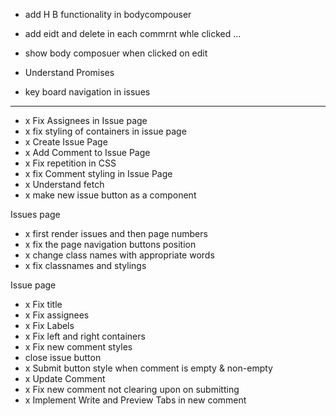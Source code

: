 - add H B functionality in bodycompouser
- add eidt and delete in each commrnt whle clicked ...
- show body composuer when clicked on edit

- Understand Promises
- key board navigation in issues

---

- x Fix Assignees in Issue page
- x fix styling of containers in issue page
- x Create Issue Page
- x Add Comment to Issue Page
- x Fix repetition in CSS
- x fix Comment styling in Issue Page
- x Understand fetch
- x make new issue button as a component

Issues page

- x first render issues and then page numbers
- x fix the page navigation buttons position
- x change class names with appropriate words
- x fix classnames and stylings

Issue page

- x Fix title
- x Fix assignees
- x Fix Labels
- x Fix left and right containers
- x Fix new comment styles
- close issue button
- x Submit button style when comment is empty & non-empty
- x Update Comment
- x Fix new comment not clearing upon on submitting
- x Implement Write and Preview Tabs in new comment
